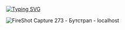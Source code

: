 [![Typing SVG](https://readme-typing-svg.herokuapp.com?color=%2336BCF7&lines=Information+Technology)](https://git.io/typing-svg)

![FireShot Capture 273 - Бутстрап - localhost](https://github.com/user-attachments/assets/d0caf034-c2b9-42ca-b3a9-6b4925b2ced0)


